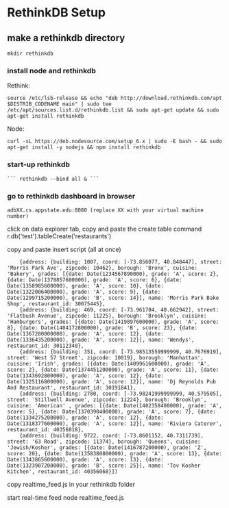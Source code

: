 # RethinkDB Setup

## make a rethinkdb directory
``` mkdir rethinkdb ```

### install node and rethinkdb 
Rethink: 

``` source /etc/lsb-release && echo "deb http://download.rethinkdb.com/apt $DISTRIB_CODENAME main" | sudo tee /etc/apt/sources.list.d/rethinkdb.list && sudo apt-get update && sudo apt-get install rethinkdb ```

Node: 

``` curl -sL https://deb.nodesource.com/setup_6.x | sudo -E bash - && sudo apt-get install -y nodejs && npm install rethinkdb ```

### start-up rethinkdb
	``` rethinkdb --bind all & ```
	
### go to rethinkdb dashboard in browser
	adbXX.cs.appstate.edu:8080 (replace XX with your virtual machine number)
	
click on data explorer tab, copy and paste the create table command
	r.db('test').tableCreate('restaurants')
	
copy and paste insert script (all at once)
```r.table('restaurants').insert([
	{address: {building: 1007, coord: [-73.856077, 40.848447], street: 'Morris Park Ave', zipcode: 10462}, borough: 'Bronx', cuisine: 'Bakery', grades: [{date: Date(1234567890000), grade: 'A', score: 2}, {date: Date(1378857600000), grade: 'A', score: 6}, {date: Date(1358985600000), grade: 'A', score: 10}, {date: Date(1322006400000), grade: 'A', score: 9}, {date: Date(1299715200000), grade: 'B', score: 14}], name: 'Morris Park Bake Shop', restaurant_id: 30075445},
	{address: {building: 469, coord: [-73.961704, 40.662942], street: 'Flatbush Avenue', zipcode: 11225}, borough: 'Brooklyn', cuisine: 'Hamburgers', grades: [{date: Date(1419897600000), grade: 'A', score: 8}, {date: Date(1404172800000), grade: 'B', score: 23}, {date: Date(1367280000000), grade: 'A', score: 12}, {date: Date(1336435200000), grade: 'A', score: 12}], name: 'Wendys', restaurant_id: 30112340},
	{address: {building: 351, coord: [-73.98513559999999, 40.7676919], street: 'West 57 Street', zipcode: 10019}, borough: 'Manhattan', cuisine: 'Irish', grades: [{date: Date(1409961600000), grade: 'A', score: 2}, {date: Date(1374451200000), grade: 'A', score: 11}, {date: Date(1343692800000), grade: 'A', score: 12}, {date: Date(1325116800000), grade: 'A', score: 12}], name: 'Dj Reynolds Pub And Restaurant', restaurant_id: 30191841},
	{address: {building: 2780, coord: [-73.98241999999999, 40.579505], street: 'Stillwell Avenue', zipcode: 11224}, borough: 'Brooklyn', cuisine: 'American' , grades: [{date: Date(1402358400000), grade: 'A', score: 5}, {date: Date(1370390400000), grade: 'A', score: 7}, {date: Date(1334275200000), grade: 'A', score: 12}, {date: Date(1318377600000), grade: 'A', score: 12}], name: 'Riviera Caterer', restaurant_id: 40356018},
	{address: {building: 9722, coord: [-73.8601152, 40.7311739], street: '63 Road', zipcode: 11374}, borough: 'Queens', cuisine: 'Jewish/Kosher', grades: [{date: Date(1416787200000), grade: 'Z', score: 20}, {date: Date(1358380800000), grade: 'A', score: 13}, {date: Date(1343865600000), grade: 'A', score: 13}, {date: Date(1323907200000), grade: 'B', score: 25}], name: 'Tov Kosher Kitchen', restaurant_id: 40356068}])
  ```
	
copy realtime_feed.js in your rethinkdb folder

start real-time feed
	node realtime_feed.js
